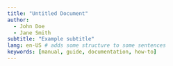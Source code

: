```yaml
---
title: "Untitled Document"
author:
  - John Doe
  - Jane Smith
subtitle: "Example subtitle"
lang: en-US # adds some structure to some sentences
keywords: [manual, guide, documentation, how-to]
---
```

